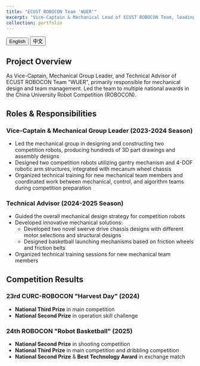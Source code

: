 ```yaml
---
title: "ECUST ROBOCON Team 'WUER'"
excerpt: "Vice-Captain & Mechanical Lead of ECUST ROBOCON Team, leading the team to multiple national awards<br/><img src='images/500x300.png'>"
collection: portfolio
---
```


<div class="btn-group">
  <button onclick="switchLang('en')" class="btn btn--primary">English</button>
  <button onclick="switchLang('cn')" class="btn btn--primary">中文</button>
</div>

<div id="content-en" style="display:block;" markdown="1">

## Project Overview

As Vice-Captain, Mechanical Group Leader, and Technical Advisor of ECUST ROBOCON Team "WUER", primarily responsible for mechanical design and team management. Led the team to multiple national awards in the China University Robot Competition (ROBOCON).

## Roles & Responsibilities

### Vice-Captain & Mechanical Group Leader (2023-2024 Season)
- Led the mechanical group in designing and constructing two competition robots, producing hundreds of 3D part drawings and assembly designs
- Designed two competition robots utilizing gantry mechanism and 4-DOF robotic arm structures, integrated with mecanum wheel chassis
- Organized technical training for new mechanical team members and coordinated work between mechanical, control, and algorithm teams during competition preparation

### Technical Advisor (2024-2025 Season)
- Guided the overall mechanical design strategy for competition robots
- Developed innovative mechanical solutions:
  - Developed two novel swerve drive chassis designs with different motor selections and structural designs
  - Designed basketball launching mechanisms based on friction wheels and friction belts
- Organized technical training sessions for new mechanical team members

## Competition Results

### 23rd CURC-ROBOCON "Harvest Day" (2024)
- **National Third Prize** in main competition
- **National Second Prize** in operation skill challenge

### 24th ROBOCON "Robot Basketball" (2025)
- **National Second Prize** in shooting competition
- **National Third Prize** in main competition and dribbling competition
- **National Second Prize** & **Best Technology Award** in exchange match

</div>

<div id="content-cn" style="display:none;" markdown="1">

## 项目概述

作为华东理工大学 ROBOCON "无贰"战队的副队长和机械组组长以及技术顾问，主要负责机械设计和团队管理工作。在全国大学生机器人大赛中带领团队获得多个国家级奖项。

## 角色与职责

### 副队长 & 机械组组长 (2023-2024赛季)
- 领导机械组设计制作两台竞赛机器人，完成两台机器人数百张零件和装配图纸设计
- 分别利用龙门架机构与四轴机械臂结构，并配合麦克纳姆轮底盘设计了两台参赛机器人
- 组织机械组新队员技术培训，并在备赛期间协调机械、电控和算法团队的工作

### 技术顾问 (2024-2025赛季)
- 指导参赛机器人的机械设计整体策略
- 开发创新机械解决方案：
  - 开发了两套不同电机选型与结构设计的新型舵轮底盘设计
  - 设计了基于摩擦轮和摩擦带的篮球发射机构
- 组织机械组新队员技术培训


## 竞赛成果

### 第23届全国大学生机器人大赛ROBOCON"颗粒归仓"(2024)
- 主赛道获得**全国三等奖**
- 操作技能挑战赛获得**全国二等奖**

### 第24届全国大学生机器人大赛ROBOCON"飞身上篮"(2025)
- 投篮单项赛获**全国二等奖**
- 主赛与运球单项赛获**全国三等奖**
- 交流赛获得**全国二等奖**与**最佳技术奖**
</div>

<script>
function switchLang(lang) {
    if (lang === 'en') {
        document.getElementById('content-en').style.display = 'block';
        document.getElementById('content-cn').style.display = 'none';
    } else {
        document.getElementById('content-en').style.display = 'none';
        document.getElementById('content-cn').style.display = 'block';
    }
}
</script>

<!-- ## Project Gallery

![Robot Design](/images/robocon/robot-design.jpg)
*Robot CAD Design and Assembly*

![Competition Scene](/images/robocon/competition.jpg)
*Team at National Competition*

[Watch Competition Highlights](video-link){: .btn .btn--primary} -->
